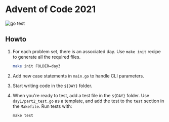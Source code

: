 Advent of Code 2021
=

![go test](https://github.com/dlo/aoc2021/actions/workflows/main.yml/badge.svg)

Howto
-

1. For each problem set, there is an associated day. Use `make init` recipe to generate all the required files.
   
    ```sh
    make init FOLDER=day3
    ```
   
2. Add new case statements in `main.go` to handle CLI parameters.

3. Start writing code in the `${DAY}` folder.

4. When you're ready to test, add a test file in the `${DAY}` folder. Use `day1/part2_test.go` as a template, and add the test to the `test` section in the `Makefile`. Run tests with:

    ```shell
   make test
   ```
